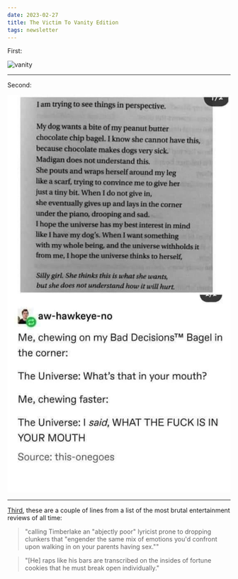 ```yaml
---
date: 2023-02-27
title: The Victim To Vanity Edition
tags: newsletter
---
```


First:

![vanity](https://raw.githubusercontent.com/muneer78/muneer78.github.io/master/images/vanity.jpeg)

---

Second: 

![pbdog](https://raw.githubusercontent.com/muneer78/muneer78.github.io/master/images/pbdog.jpg)

---

[Third](https://www.grunge.com/127517/the-most-brutal-entertainment-reviews-of-all-time/), these are a couple of lines from a list of the most brutal entertainment reviews of all time:

> "calling Timberlake an "abjectly poor" lyricist prone to dropping clunkers that "engender the same mix of emotions you'd confront upon walking in on your parents having sex.""

> "[He] raps like his bars are transcribed on the insides of fortune cookies that he must break open individually."
